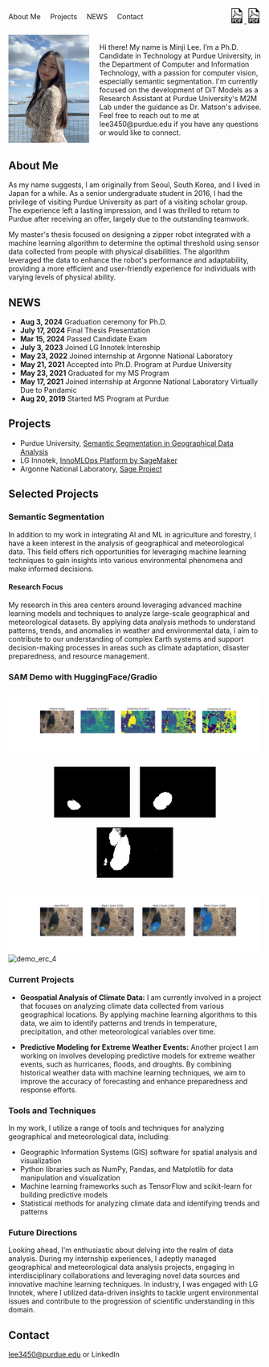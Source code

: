 <div style="display: flex; justify-content: space-between; align-items: center;">
    <nav>
        <a href="#About Me" style="margin-right: 15px; text-decoration: none;">About Me</a>
        <a href="#Projects" style="margin-right: 15px; text-decoration: none;">Projects</a>
        <a href="#NEWS" style="margin-right: 15px; text-decoration: none;">NEWS</a>
        <a href="#Contact" style="text-decoration: none;">Contact</a>
    </nav>
    <div>
        <a href="MinjiLee_CV.pdf" target="_blank">
            <img src="pdf-icon.png" alt="Download CV" title="Download CV" width="30" height="30"/>
        </a>
        <a href="MinjiLee_Resume.pdf" target="_blank">
            <img src="pdf-icon.png" alt="Download Resume" title="Download Resume" width="30" height="30"/>
        </a>
    </div>
</div>

<div style="display: flex; align-items: center; margin-top: 20px;">
    <div style="flex: 1; margin-right: 20px;">
        <img src="profile.jpg" alt="Profile Picture" width="200" height="auto">
    </div>
    <div style="flex: 2;">
        <p>Hi there! My name is Minji Lee. I’m a Ph.D. Candidate in Technology at Purdue University, in the Department of Computer and Information Technology, with a passion for computer vision, especially semantic segmentation. I'm currently focused on the development of DiT Models as a Research Assistant at Purdue University's M2M Lab under the guidance as Dr. Matson's advisee. Feel free to reach out to me at <a href="mailto:lee3450@purdue.edu" style="color: inherit; text-decoration: none;">lee3450@purdue.edu</a> if you have any questions or would like to connect.</p>
    </div>
</div>

## <a id="About Me"></a>About Me

As my name suggests, I am originally from Seoul, South Korea, and I lived in Japan for a while. As a senior undergraduate student in 2016, I had the privilege of visiting Purdue University as part of a visiting scholar group. The experience left a lasting impression, and I was thrilled to return to Purdue after receiving an offer, largely due to the outstanding teamwork.

My master's thesis focused on designing a zipper robot integrated with a machine learning algorithm to determine the optimal threshold using sensor data collected from people with physical disabilities. The algorithm leveraged the data to enhance the robot's performance and adaptability, providing a more efficient and user-friendly experience for individuals with varying levels of physical ability.

## <a id="NEWS"></a>NEWS

- **Aug 3, 2024** Graduation ceremony for Ph.D.
- **July 17, 2024** Final Thesis Presentation
- **Mar 15, 2024** Passed Candidate Exam
- **July 3, 2023** Joined LG Innotek Internship
- **May 23, 2022** Joined internship at Argonne National Laboratory
- **May 21, 2021** Accepted into Ph.D. Program at Purdue University
- **May 23, 2021** Graduated for my MS Program
- **May 17, 2021** Joined internship at Argonne National Laboratory Virtually Due to Pandamic
- **Aug 20, 2019** Started MS Program at Purdue

## <a id="Projects"></a>Projects

- Purdue University, [Semantic Segmentation in Geographical Data Analysis](https://github.com/MINJILEE-PURDUE/erc_tree_semantic_segmentation_in_mlops)
- LG Innotek, [InnoMLOps Platform by SageMaker](https://github.com/MINJILEE-PURDUE/inno-mlops)
- Argonne National Laboratory, [Sage Project](https://github.com/waggle-sensor)

## Selected Projects

### Semantic Segmentation
In addition to my work in integrating AI and ML in agriculture and forestry, I have a keen interest in the analysis of geographical and meteorological data. This field offers rich opportunities for leveraging machine learning techniques to gain insights into various environmental phenomena and make informed decisions.

#### Research Focus

My research in this area centers around leveraging advanced machine learning models and techniques to analyze large-scale geographical and meteorological datasets. By applying data analysis methods to understand patterns, trends, and anomalies in weather and environmental data, I aim to contribute to our understanding of complex Earth systems and support decision-making processes in areas such as climate adaptation, disaster preparedness, and resource management.



### SAM Demo with HuggingFace/Gradio

![demo_erc_1](/src/image_012_clustering.png)

<div style="display: flex; flex-wrap: wrap; justify-content: center;">
    <img src="/src/mask_12_seg_1.png" alt="demo_erc_2" style="width: 30%; margin: 10px;">
    <img src="/src/mask_12_seg_2.png" alt="demo_erc_3" style="width: 30%; margin: 10px;">
    <img src="/src/mask_12_seg_3.png" alt="demo_erc_4" style="width: 30%; margin: 10px;">
</div>



![demo_erc_4](/src/results_12.png)
![demo_erc_4](final_demo.gif)


### Current Projects

- **Geospatial Analysis of Climate Data:** I am currently involved in a project that focuses on analyzing climate data collected from various geographical locations. By applying machine learning algorithms to this data, we aim to identify patterns and trends in temperature, precipitation, and other meteorological variables over time.

- **Predictive Modeling for Extreme Weather Events:** Another project I am working on involves developing predictive models for extreme weather events, such as hurricanes, floods, and droughts. By combining historical weather data with machine learning techniques, we aim to improve the accuracy of forecasting and enhance preparedness and response efforts.

### Tools and Techniques

In my work, I utilize a range of tools and techniques for analyzing geographical and meteorological data, including:

- Geographic Information Systems (GIS) software for spatial analysis and visualization
- Python libraries such as NumPy, Pandas, and Matplotlib for data manipulation and visualization
- Machine learning frameworks such as TensorFlow and scikit-learn for building predictive models
- Statistical methods for analyzing climate data and identifying trends and patterns

### Future Directions

Looking ahead, I'm enthusiastic about delving into the realm of data analysis. During my internship experiences, I adeptly managed geographical and meteorological data analysis projects, engaging in interdisciplinary collaborations and leveraging novel data sources and innovative machine learning techniques. In industry, I was engaged with LG Innotek, where I utilized data-driven insights to tackle urgent environmental issues and contribute to the progression of scientific understanding in this domain.

## <a id="Contact"></a>Contact

<a href="mailto:lee3450@purdue.edu" style="color: inherit; text-decoration: none;">lee3450@purdue.edu</a> or <a href="https://www.linkedin.com/in/minji-lee-purdue/" style="color: inherit; text-decoration: none;">LinkedIn</a>
